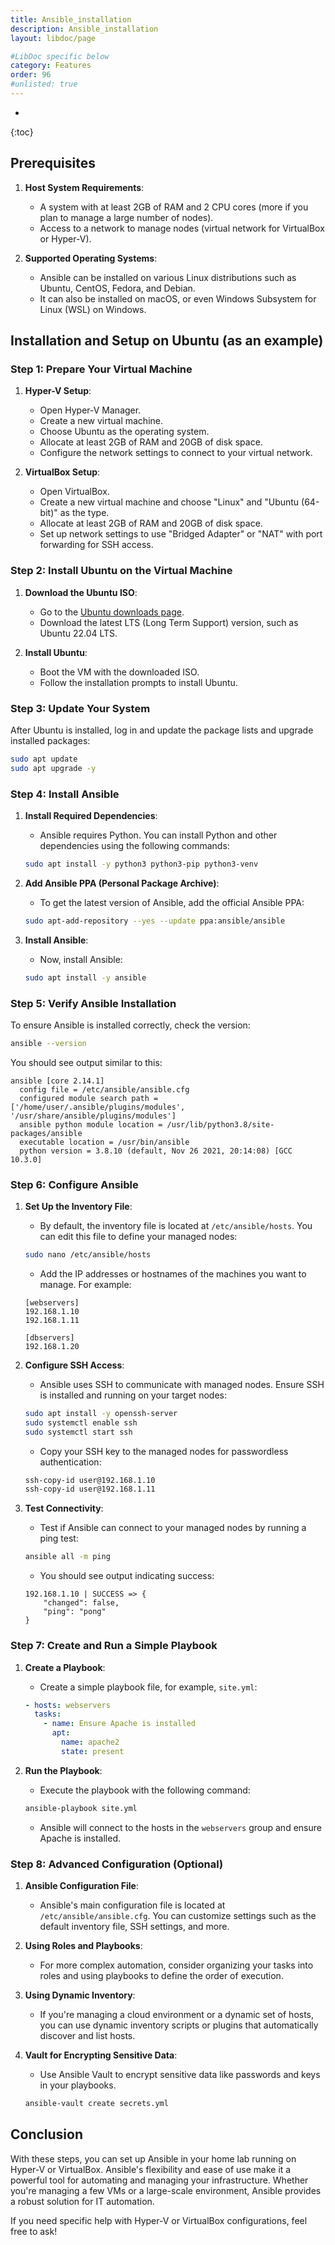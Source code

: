 ```yaml
---
title: Ansible_installation
description: Ansible_installation
layout: libdoc/page

#LibDoc specific below
category: Features
order: 96
#unlisted: true
---
```

* 
{:toc}

## Prerequisites

1. **Host System Requirements**:
   - A system with at least 2GB of RAM and 2 CPU cores (more if you plan to manage a large number of nodes).
   - Access to a network to manage nodes (virtual network for VirtualBox or Hyper-V).

2. **Supported Operating Systems**:
   - Ansible can be installed on various Linux distributions such as Ubuntu, CentOS, Fedora, and Debian.
   - It can also be installed on macOS, or even Windows Subsystem for Linux (WSL) on Windows.

## Installation and Setup on Ubuntu (as an example)

### Step 1: Prepare Your Virtual Machine

1. **Hyper-V Setup**:
   - Open Hyper-V Manager.
   - Create a new virtual machine.
   - Choose Ubuntu as the operating system.
   - Allocate at least 2GB of RAM and 20GB of disk space.
   - Configure the network settings to connect to your virtual network.

2. **VirtualBox Setup**:
   - Open VirtualBox.
   - Create a new virtual machine and choose "Linux" and "Ubuntu (64-bit)" as the type.
   - Allocate at least 2GB of RAM and 20GB of disk space.
   - Set up network settings to use "Bridged Adapter" or "NAT" with port forwarding for SSH access.

### Step 2: Install Ubuntu on the Virtual Machine

1. **Download the Ubuntu ISO**:
   - Go to the [Ubuntu downloads page](https://ubuntu.com/download).
   - Download the latest LTS (Long Term Support) version, such as Ubuntu 22.04 LTS.

2. **Install Ubuntu**:
   - Boot the VM with the downloaded ISO.
   - Follow the installation prompts to install Ubuntu.

### Step 3: Update Your System

After Ubuntu is installed, log in and update the package lists and upgrade installed packages:

```bash
sudo apt update
sudo apt upgrade -y
```

### Step 4: Install Ansible

1. **Install Required Dependencies**:
   - Ansible requires Python. You can install Python and other dependencies using the following commands:

   ```bash
   sudo apt install -y python3 python3-pip python3-venv
   ```

2. **Add Ansible PPA (Personal Package Archive)**:
   - To get the latest version of Ansible, add the official Ansible PPA:

   ```bash
   sudo apt-add-repository --yes --update ppa:ansible/ansible
   ```

3. **Install Ansible**:
   - Now, install Ansible:

   ```bash
   sudo apt install -y ansible
   ```

### Step 5: Verify Ansible Installation

To ensure Ansible is installed correctly, check the version:

```bash
ansible --version
```

You should see output similar to this:

```
ansible [core 2.14.1]
  config file = /etc/ansible/ansible.cfg
  configured module search path = ['/home/user/.ansible/plugins/modules', '/usr/share/ansible/plugins/modules']
  ansible python module location = /usr/lib/python3.8/site-packages/ansible
  executable location = /usr/bin/ansible
  python version = 3.8.10 (default, Nov 26 2021, 20:14:08) [GCC 10.3.0]
```

### Step 6: Configure Ansible

1. **Set Up the Inventory File**:
   - By default, the inventory file is located at `/etc/ansible/hosts`. You can edit this file to define your managed nodes:

   ```bash
   sudo nano /etc/ansible/hosts
   ```

   - Add the IP addresses or hostnames of the machines you want to manage. For example:

   ```
   [webservers]
   192.168.1.10
   192.168.1.11

   [dbservers]
   192.168.1.20
   ```

2. **Configure SSH Access**:
   - Ansible uses SSH to communicate with managed nodes. Ensure SSH is installed and running on your target nodes:

   ```bash
   sudo apt install -y openssh-server
   sudo systemctl enable ssh
   sudo systemctl start ssh
   ```

   - Copy your SSH key to the managed nodes for passwordless authentication:

   ```bash
   ssh-copy-id user@192.168.1.10
   ssh-copy-id user@192.168.1.11
   ```

3. **Test Connectivity**:
   - Test if Ansible can connect to your managed nodes by running a ping test:

   ```bash
   ansible all -m ping
   ```

   - You should see output indicating success:

   ```
   192.168.1.10 | SUCCESS => {
       "changed": false,
       "ping": "pong"
   }
   ```

### Step 7: Create and Run a Simple Playbook

1. **Create a Playbook**:
   - Create a simple playbook file, for example, `site.yml`:

   ```yaml
   - hosts: webservers
     tasks:
       - name: Ensure Apache is installed
         apt:
           name: apache2
           state: present
   ```

2. **Run the Playbook**:
   - Execute the playbook with the following command:

   ```bash
   ansible-playbook site.yml
   ```

   - Ansible will connect to the hosts in the `webservers` group and ensure Apache is installed.

### Step 8: Advanced Configuration (Optional)

1. **Ansible Configuration File**:
   - Ansible's main configuration file is located at `/etc/ansible/ansible.cfg`. You can customize settings such as the default inventory file, SSH settings, and more.

2. **Using Roles and Playbooks**:
   - For more complex automation, consider organizing your tasks into roles and using playbooks to define the order of execution.

3. **Using Dynamic Inventory**:
   - If you're managing a cloud environment or a dynamic set of hosts, you can use dynamic inventory scripts or plugins that automatically discover and list hosts.

4. **Vault for Encrypting Sensitive Data**:
   - Use Ansible Vault to encrypt sensitive data like passwords and keys in your playbooks.

   ```bash
   ansible-vault create secrets.yml
   ```

## Conclusion

With these steps, you can set up Ansible in your home lab running on Hyper-V or VirtualBox. Ansible's flexibility and ease of use make it a powerful tool for automating and managing your infrastructure. Whether you're managing a few VMs or a large-scale environment, Ansible provides a robust solution for IT automation.

If you need specific help with Hyper-V or VirtualBox configurations, feel free to ask!
